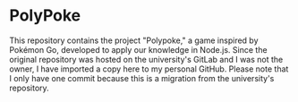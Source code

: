 # PolyPoke
<p>This repository contains the project "Polypoke," a game inspired by Pokémon Go, developed to apply our knowledge in Node.js. Since the original repository was hosted on the university's GitLab and I was not the owner, I have imported a copy here to my personal GitHub. Please note that I only have one commit because this is a migration from the university's repository.</p>
